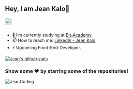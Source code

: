 ## Hey, I am Jean Kalo👋

<a href="https://linkedin.com/in/jeankalo">
  <img align="left" alt="JeanCoding" width="22px" src="https://cdn.jsdelivr.net/npm/simple-icons@v3/icons/linkedin.svg" />
</a>

<br/>
<br/>


- 🔭 I’m currently studying at [Bit-Academy](https://www.bit-academy.nl/).
- 📫 How to reach me: [LinkedIn - Jean Kalo](https://www.linkedin.com/in/jean-kalo-04b3391b8/)
- ⚡ Upcoming Front-End-Developer.

<a href="https://github.com/jeancoding">
 <img align="center" src="https://github-readme-stats.vercel.app/api?username=jeancoding&show_icons=true&theme=dark&line_height=27" alt="Jean's github stats"/>
</a>
<div align="center">
  <div align="left"><h3> Show some ❤️ by starring some of the repositories!</h3></div>
</div>


<p align="left"> <img src="https://komarev.com/ghpvc/?username=JeanCoding&label=Views&color=brightgreen&style=flat" alt="JeanCoding" /> </p>
